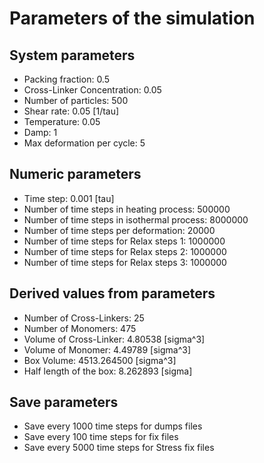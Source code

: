 # Parameters of the simulation

## System parameters 

- Packing fraction: 0.5
- Cross-Linker Concentration: 0.05
- Number of particles: 500
- Shear rate: 0.05 [1/tau]
- Temperature: 0.05
- Damp: 1
- Max deformation per cycle: 5

 ## Numeric parameters 

- Time step: 0.001 [tau]
- Number of time steps in heating process: 500000
- Number of time steps in isothermal process: 8000000
- Number of time steps per deformation: 20000
- Number of time steps for Relax steps 1: 1000000
- Number of time steps for Relax steps 2: 1000000
- Number of time steps for Relax steps 3: 1000000

 ## Derived values from parameters 

- Number of Cross-Linkers: 25
- Number of Monomers: 475
- Volume of Cross-Linker: 4.80538 [sigma^3]
- Volume of Monomer: 4.49789 [sigma^3]
- Box Volume: 4513.264500 [sigma^3]
- Half length of the box: 8.262893 [sigma]

 ## Save parameters 

- Save every 1000 time steps for dumps files
- Save every 100 time steps for fix files
- Save every 5000 time steps for Stress fix files
